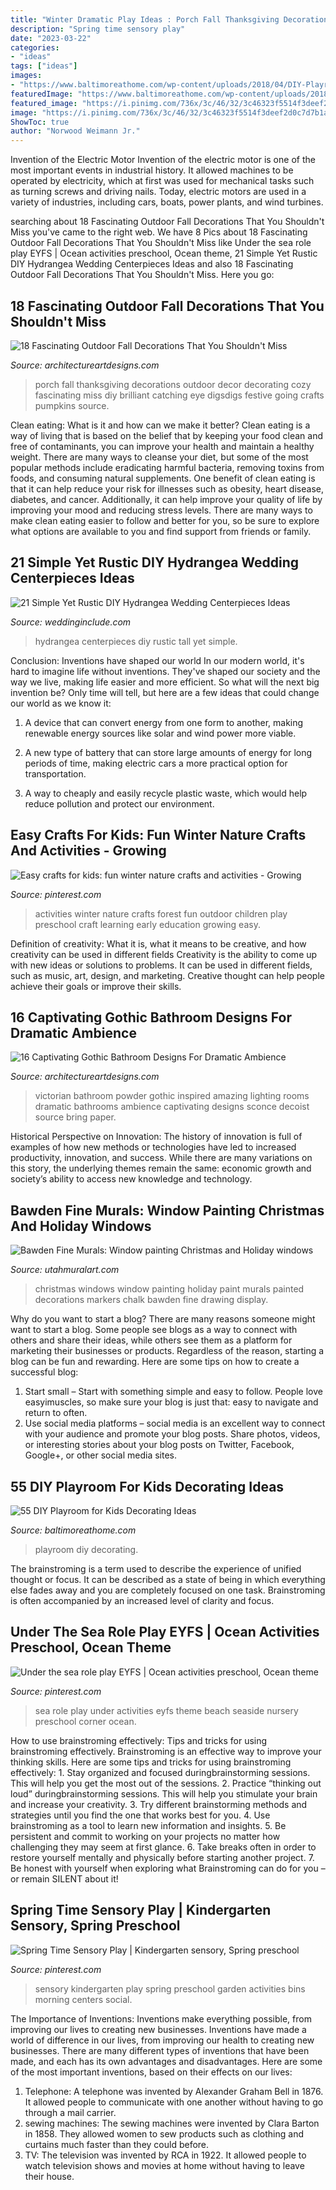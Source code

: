 ```yaml
---
title: "Winter Dramatic Play Ideas : Porch Fall Thanksgiving Decorations Outdoor Decor Decorating Cozy Fascinating Miss Diy Brilliant Catching Eye Digsdigs Festive Going Crafts Pumpkins Source"
description: "Spring time sensory play"
date: "2023-03-22"
categories:
- "ideas"
tags: ["ideas"]
images:
- "https://www.baltimoreathome.com/wp-content/uploads/2018/04/DIY-Playroom-for-Kids-Decorating-Ideas-54.jpg"
featuredImage: "https://www.baltimoreathome.com/wp-content/uploads/2018/04/DIY-Playroom-for-Kids-Decorating-Ideas-54.jpg"
featured_image: "https://i.pinimg.com/736x/3c/46/32/3c46323f5514f3deef2d0c7d7b1a4f70--role-play-under-the-sea.jpg"
image: "https://i.pinimg.com/736x/3c/46/32/3c46323f5514f3deef2d0c7d7b1a4f70--role-play-under-the-sea.jpg"
ShowToc: true
author: "Norwood Weimann Jr."
---
```



Invention of the Electric Motor
Invention of the electric motor is one of the most important events in industrial history. It allowed machines to be operated by electricity, which at first was used for mechanical tasks such as turning screws and driving nails. Today, electric motors are used in a variety of industries, including cars, boats, power plants, and wind turbines.

	

		
searching about 18 Fascinating Outdoor Fall Decorations That You Shouldn&#039;t Miss you've came to the right web. We have 8 Pics about 18 Fascinating Outdoor Fall Decorations That You Shouldn&#039;t Miss like Under the sea role play EYFS | Ocean activities preschool, Ocean theme, 21 Simple Yet Rustic DIY Hydrangea Wedding Centerpieces Ideas and also 18 Fascinating Outdoor Fall Decorations That You Shouldn&#039;t Miss. Here you go:
		
    
## 18 Fascinating Outdoor Fall Decorations That You Shouldn&#039;t Miss

<img loading=lazy src="http://www.architectureartdesigns.com/wp-content/uploads/2016/09/16-8-630x840.jpg" onerror="this.onerror=null;this.src='https://tse3.mm.bing.net/th?id=OIP.g0uLUNIVtp_CEWQ0kYEgsQHaJ4&amp;pid=15.1';" alt="18 Fascinating Outdoor Fall Decorations That You Shouldn&#039;t Miss">

_Source: architectureartdesigns.com_

>porch fall thanksgiving decorations outdoor decor decorating cozy fascinating miss diy brilliant catching eye digsdigs festive going crafts pumpkins source. 

	

Clean eating: What is it and how can we make it better?
Clean eating is a way of living that is based on the belief that by keeping your food clean and free of contaminants, you can improve your health and maintain a healthy weight. There are many ways to cleanse your diet, but some of the most popular methods include eradicating harmful bacteria, removing toxins from foods, and consuming natural supplements.
One benefit of clean eating is that it can help reduce your risk for illnesses such as obesity, heart disease, diabetes, and cancer. Additionally, it can help improve your quality of life by improving your mood and reducing stress levels. There are many ways to make clean eating easier to follow and better for you, so be sure to explore what options are available to you and find support from friends or family.

    
## 21 Simple Yet Rustic DIY Hydrangea Wedding Centerpieces Ideas

<img loading=lazy src="https://www.weddinginclude.com/wp-content/uploads/2017/07/Purple-and-White-Tall-Hydrangea-Centerpieces.jpg" onerror="this.onerror=null;this.src='https://tse1.mm.bing.net/th?id=OIP.DnSFLwfXAqWysoEVjvOtqwHaLH&amp;pid=15.1';" alt="21 Simple Yet Rustic DIY Hydrangea Wedding Centerpieces Ideas">

_Source: weddinginclude.com_

>hydrangea centerpieces diy rustic tall yet simple. 

	

Conclusion: Inventions have shaped our world
In our modern world, it's hard to imagine life without inventions. They've shaped our society and the way we live, making life easier and more efficient.
So what will the next big invention be? Only time will tell, but here are a few ideas that could change our world as we know it:

1. A device that can convert energy from one form to another, making renewable energy sources like solar and wind power more viable.

2. A new type of battery that can store large amounts of energy for long periods of time, making electric cars a more practical option for transportation.

3. A way to cheaply and easily recycle plastic waste, which would help reduce pollution and protect our environment.

    
## Easy Crafts For Kids: Fun Winter Nature Crafts And Activities - Growing

<img loading=lazy src="https://i.pinimg.com/736x/fd/c0/c6/fdc0c6c47da1598c6e25c9118e119344--forest-school-ideas-preschool-nature-activities.jpg" onerror="this.onerror=null;this.src='https://tse3.mm.bing.net/th?id=OIP.rmJDqDjK8A1l8KnP2KHhTAHaLG&amp;pid=15.1';" alt="Easy crafts for kids: fun winter nature crafts and activities - Growing">

_Source: pinterest.com_

>activities winter nature crafts forest fun outdoor children play preschool craft learning early education growing easy. 

	

Definition of creativity: What it is, what it means to be creative, and how creativity can be used in different fields
Creativity is the ability to come up with new ideas or solutions to problems. It can be used in different fields, such as music, art, design, and marketing. Creative thought can help people achieve their goals or improve their skills.

    
## 16 Captivating Gothic Bathroom Designs For Dramatic Ambience

<img loading=lazy src="http://www.architectureartdesigns.com/wp-content/uploads/2016/07/2-17.jpg" onerror="this.onerror=null;this.src='https://tse2.mm.bing.net/th?id=OIP.6xH244YMHId2WwdUugyl-gHaJy&amp;pid=15.1';" alt="16 Captivating Gothic Bathroom Designs For Dramatic Ambience">

_Source: architectureartdesigns.com_

>victorian bathroom powder gothic inspired amazing lighting rooms dramatic bathrooms ambience captivating designs sconce decoist source bring paper. 

	

Historical Perspective on Innovation:
The history of innovation is full of examples of how new methods or technologies have led to increased productivity, innovation, and success. While there are many variations on this story, the underlying themes remain the same: economic growth and society’s ability to access new knowledge and technology.

    
## Bawden Fine Murals: Window Painting Christmas And Holiday Windows

<img loading=lazy src="http://1.bp.blogspot.com/-tPm9F7KrAzs/TsU_SxNQDBI/AAAAAAAAA7w/H56SO2nNCCk/s1600/DSC01316.JPG" onerror="this.onerror=null;this.src='https://tse3.mm.bing.net/th?id=OIP.yLsZ-ZVrhUrlp9po6MCu5AHaJ4&amp;pid=15.1';" alt="Bawden Fine Murals: Window painting Christmas and Holiday windows">

_Source: utahmuralart.com_

>christmas windows window painting holiday paint murals painted decorations markers chalk bawden fine drawing display. 

	

Why do you want to start a blog?
There are many reasons someone might want to start a blog. Some people see blogs as a way to connect with others and share their ideas, while others see them as a platform for marketing their businesses or products. Regardless of the reason, starting a blog can be fun and rewarding. Here are some tips on how to create a successful blog: 
1. Start small – Start with something simple and easy to follow. People love easyimuscles, so make sure your blog is just that: easy to navigate and return to often. 
2. Use social media platforms – social media is an excellent way to connect with your audience and promote your blog posts. Share photos, videos, or interesting stories about your blog posts on Twitter, Facebook, Google+, or other social media sites. 

    
## 55 DIY Playroom For Kids Decorating Ideas

<img loading=lazy src="https://www.baltimoreathome.com/wp-content/uploads/2018/04/DIY-Playroom-for-Kids-Decorating-Ideas-54.jpg" onerror="this.onerror=null;this.src='https://tse1.mm.bing.net/th?id=OIP.ac_K7gBThVaezV8mc1CMcAHaK0&amp;pid=15.1';" alt="55 DIY Playroom for Kids Decorating Ideas">

_Source: baltimoreathome.com_

>playroom diy decorating. 

	

The brainstroming is a term used to describe the experience of unified thought or focus. It can be described as a state of being in which everything else fades away and you are completely focused on one task. Brainstroming is often accompanied by an increased level of clarity and focus.

    
## Under The Sea Role Play EYFS | Ocean Activities Preschool, Ocean Theme

<img loading=lazy src="https://i.pinimg.com/736x/3c/46/32/3c46323f5514f3deef2d0c7d7b1a4f70--role-play-under-the-sea.jpg" onerror="this.onerror=null;this.src='https://tse3.mm.bing.net/th?id=OIP.cbW4GhBWt4PgI6sayRpKwQHaJ3&amp;pid=15.1';" alt="Under the sea role play EYFS | Ocean activities preschool, Ocean theme">

_Source: pinterest.com_

>sea role play under activities eyfs theme beach seaside nursery preschool corner ocean. 

	

How to use brainstroming effectively: Tips and tricks for using brainstroming effectively.
Brainstroming is an effective way to improve your thinking skills. Here are some tips and tricks for using brainstroming effectively: 1. Stay organized and focused duringbrainstorming sessions. This will help you get the most out of the sessions. 2. Practice “thinking out loud” duringbrainstorming sessions. This will help you stimulate your brain and increase your creativity. 3. Try different brainstorming methods and strategies until you find the one that works best for you. 4. Use brainstroming as a tool to learn new information and insights. 5. Be persistent and commit to working on your projects no matter how challenging they may seem at first glance. 6. Take breaks often in order to restore yourself mentally and physically before starting another project. 7. Be honest with yourself when exploring what Brainstroming can do for you – or remain SILENT about it!

    
## Spring Time Sensory Play | Kindergarten Sensory, Spring Preschool

<img loading=lazy src="https://i.pinimg.com/736x/98/fe/ea/98feeaa630d5910ff2b2d3623d9dd2c8--sensory-bins-sensory-play.jpg" onerror="this.onerror=null;this.src='https://tse2.mm.bing.net/th?id=OIP.1T1t66OFJJxz3iVsds_rFAHaJ3&amp;pid=15.1';" alt="Spring Time Sensory Play | Kindergarten sensory, Spring preschool">

_Source: pinterest.com_

>sensory kindergarten play spring preschool garden activities bins morning centers social. 

	

The Importance of Inventions: Inventions make everything possible, from improving our lives to creating new businesses.
Inventions have made a world of difference in our lives, from improving our health to creating new businesses. There are many different types of inventions that have been made, and each has its own advantages and disadvantages. Here are some of the most important inventions, based on their effects on our lives:
1. Telephone: A telephone was invented by Alexander Graham Bell in 1876. It allowed people to communicate with one another without having to go through a mail carrier. 
2. sewing machines: The sewing machines were invented by Clara Barton in 1858. They allowed women to sew products such as clothing and curtains much faster than they could before. 
3. TV: The television was invented by RCA in 1922. It allowed people to watch television shows and movies at home without having to leave their house. 

